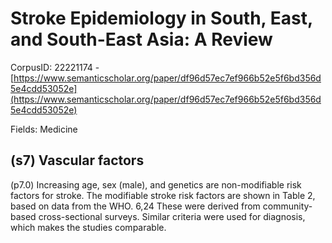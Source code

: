 # Stroke Epidemiology in South, East, and South-East Asia: A Review

CorpusID: 22221174 - [https://www.semanticscholar.org/paper/df96d57ec7ef966b52e5f6bd356d5e4cdd53052e](https://www.semanticscholar.org/paper/df96d57ec7ef966b52e5f6bd356d5e4cdd53052e)

Fields: Medicine

## (s7) Vascular factors
(p7.0) Increasing age, sex (male), and genetics are non-modifiable risk factors for stroke. The modifiable stroke risk factors are shown in Table 2, based on data from the WHO. 6,24 These were derived from community-based cross-sectional surveys. Similar criteria were used for diagnosis, which makes the studies comparable.
